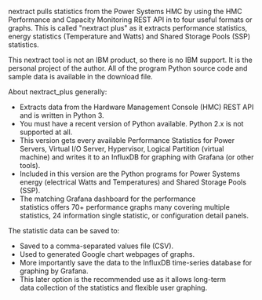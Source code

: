 nextract pulls statistics from the Power Systems HMC by using the HMC Performance and Capacity Monitoring REST API in to four useful formats or graphs. 
This is called "nextract plus" as it extracts performance statistics, energy statistics (Temperature and Watts) and Shared Storage Pools (SSP) statistics.

This nextract tool is not an IBM product, so there is no IBM support. 
It is the personal project of the author.
All of the program Python source code and sample data is available in the download file.

About nextract_plus generally:
 - Extracts data from the Hardware Management Console (HMC) REST API and is written in Python 3.
 - You must have a recent version of Python available. Python 2.x is not supported at all.
 -  This version gets every available Performance Statistics for Power Servers, Virtual I/O Server, Hypervisor, Logical Partition (virtual machine) and writes it to an InfluxDB for graphing with Grafana (or other tools).
 - Included in this version are the Python programs for Power Systems energy (electrical Watts and Temperatures) and Shared Storage Pools (SSP).
 - The matching Grafana dashboard for the performance statistics offers 70+ performance graphs many covering multiple statistics, 24 information single statistic, or configuration detail panels.

The statistic data can be saved to:
- Saved to a comma-separated values file (CSV).
- Used to generated Google chart webpages of graphs.
- More importantly save the data to the InfluxDB time-series database for graphing by Grafana.
- This later option is the recommended use as it allows long-term data collection of the statistics and flexible user graphing.
